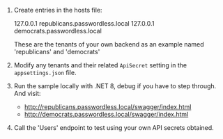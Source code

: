1. Create entries in the hosts file:

    127.0.0.1 republicans.passwordless.local
    127.0.0.1 democrats.passwordless.local

    These are the tenants of your own backend as an example named 'republicans' and 'democrats'

2. Modify any tenants and their related `ApiSecret` setting in the `appsettings.json` file.

3. Run the sample locally with .NET 8, debug if you have to step through. And visit:

   - http://republicans.passwordless.local/swagger/index.html
   - http://democrats.passwordless.local/swagger/index.html

4. Call the 'Users' endpoint to test using your own API secrets obtained.